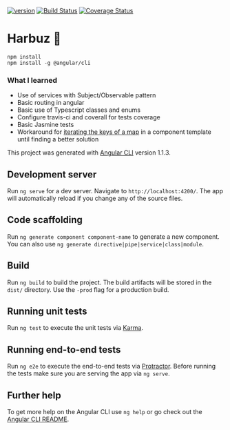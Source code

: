 [![version](https://img.shields.io/github/release/flesnuk/harbuz.svg)](https://img.shields.io/github/release/flesnuk/harbuz.svg)
[![Build Status](https://travis-ci.org/flesnuk/harbuz.svg?branch=master)](https://travis-ci.org/flesnuk/harbuz)
[![Coverage Status](https://coveralls.io/repos/github/flesnuk/harbuz/badge.svg?branch=master)](https://coveralls.io/github/flesnuk/harbuz?branch=master)

# Harbuz :watermelon:

```shell
npm install
npm install -g @angular/cli
```
### What I learned
- Use of services with Subject/Observable pattern
- Basic routing in angular
- Basic use of Typescript classes and enums
- Configure travis-ci and coverall for tests coverage
- Basic Jasmine tests
- Workaround for [iterating the keys of a map](https://github.com/flesnuk/harbuz/blob/8272736d595957b9dccc4d60b001ebac53e81839/src/app/ingredients/ingredients.component.ts#L33) in a component template until finding a better solution

This project was generated with [Angular CLI](https://github.com/angular/angular-cli) version 1.1.3.

## Development server

Run `ng serve` for a dev server. Navigate to `http://localhost:4200/`. The app will automatically reload if you change any of the source files.

## Code scaffolding

Run `ng generate component component-name` to generate a new component. You can also use `ng generate directive|pipe|service|class|module`.

## Build

Run `ng build` to build the project. The build artifacts will be stored in the `dist/` directory. Use the `-prod` flag for a production build.

## Running unit tests

Run `ng test` to execute the unit tests via [Karma](https://karma-runner.github.io).

## Running end-to-end tests

Run `ng e2e` to execute the end-to-end tests via [Protractor](http://www.protractortest.org/).
Before running the tests make sure you are serving the app via `ng serve`.

## Further help

To get more help on the Angular CLI use `ng help` or go check out the [Angular CLI README](https://github.com/angular/angular-cli/blob/master/README.md).
